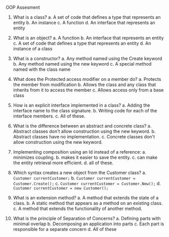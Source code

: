 OOP Assesment

1. What is a class?
    a. A set of code that defines a type that represents an entity
    b. An instance
   c. A function
   d. An interface that represents an entity

2. What is an object?
   a. A function
   b. An interface that represents an entity
   c. A set of code that defines a type that represents an entity
   d. An instance of a class

3. What is a constructor?
   a. Any method named using the Create keyword
   b. Any method named using the new keyword
   c. A special method named with the class name

4. What does the Protected access modifier on a member do?
   a. Protects the member from modification
   b. Allows the class and any class that inherits from it to access the member
   c. Allows access only from a base class

5. How is an explicit interface implemented in a class?
   a. Adding the interface name to the class signature.
   b. Writing code for each of the interface members.
   c. All of these.

6. What is the difference between an abstract and concrete class?
   a. Abstract classes don't allow construction using the new keyword.
   b. Abstract classes have no implementation.
   c. Concrete classes don't allow construction using the new keyword.

7. Implementing composition using an Id instead of a reference:
   a. minimizes coupling.
   b. makes it easier to save the entity.
   c. can make the entity retrieval more efficient.
   d. all of these.

8. Which syntax creates a new object from the Customer class?
   a. `Customer currentCustomer;`
   b. `Customer currentCustomer = Customer.Create();`
   c. `Customer currentCustomer = Customer.New();`
   d. `Customer currentCustomer = new Customer();`

9. What is an extension method?
   a. A method that extends the state of a class.
   b. A static method that appears as a method on an existing class.
   c. A method that extends the functionality of another method.
 
10. What is the principle of Separation of Concerns?
    a. Defining parts with minimal overlap
    b. Decomposing an application into parts
    c. Each part is responsible for a separate concern
    d. All of these



